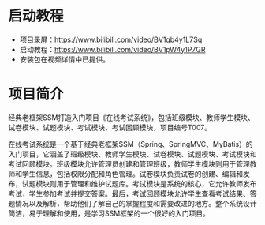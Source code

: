 # 启动教程

- 项目录屏：https://www.bilibili.com/video/BV1qb4y1L7Sq
- 启动教程：https://www.bilibili.com/video/BV1pW4y1P7GR
- 安装包在视频详情中已提供。


# 项目简介
经典老框架SSM打造入门项目《在线考试系统》，包括班级模块、教师学生模块、试卷模块、试题模块、考试模块、考试回顾模块，项目编号T007。

在线考试系统是一个基于经典老框架SSM（Spring、SpringMVC、MyBatis）的入门项目，它涵盖了班级模块、教师学生模块、试卷模块、试题模块、考试模块和考试回顾模块。班级模块允许管理员创建和管理班级，教师学生模块则用于管理教师和学生信息，包括权限分配和角色管理。试卷模块负责试卷的创建、编辑和发布，试题模块则用于管理和维护试题库。考试模块是系统的核心，它允许教师发布考试，学生参加考试并提交答案。最后，考试回顾模块允许学生查看考试结果、答题情况以及解析，帮助他们了解自己的掌握程度和需要改进的地方。整个系统设计简洁，易于理解和使用，是学习SSM框架的一个很好的入门项目。
